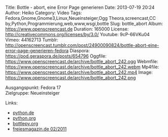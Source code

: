 Title: Bottle - abort, eine Error Page generieren
Date: 2013-07-19 20:24
Author: Heiko
Category: Video
Tags: Fedora,Gnome,Gnome3,Linux,Neueinsteiger,Ogg Theora,screencast,CC by,Python,Programmierung,web,www,wsgi,bottle
Slug: bottle_abort
Album: https://www.openscreencast.de
Duration: 165000
License: http://creativecommons.org/licenses/by/3.0/
Youtube: 9cP-66VKu04
Vimeo: 44162713
Tumblr: http://openscreencast.tumblr.com/post/24900090824/bottle-abort-eine-error-page-generieren-fedora
Diaspora: https://pod.geraspora.de/posts/654796
Oggfile: https://www.openscreencast.de/archive/bottle_abort_242.ogg
Webmfile: https://www.openscreencast.de/archive/bottle_abort_242.webm
Mp4file: https://www.openscreencast.de/archive/bottle_abort_242.mp4
Image: https://www.openscreencast.de/archive/bottle_abort_242.png

Ausgangspunkt: Fedora 17  
Zielgruppe: Neueinsteiger  

Links:

  * [python.de](http://www.python.de "Link zu Python.de" )
  * [python.org](http://www.python.org "Link zu Python.org" )
  * [bottlepy.org](http://bottlepy.org "Link zu bottlepy.org" )
  * [freiesmagazin.de 02/2011](http://www.freiesmagazin.de/freiesMagazin-2011-02 "Link zu freiesmagazin.de" )

